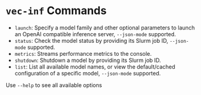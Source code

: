 # `vec-inf` Commands

* `launch`: Specify a model family and other optional parameters to launch an OpenAI compatible inference server, `--json-mode` supported.
* `status`: Check the model status by providing its Slurm job ID, `--json-mode` supported.
* `metrics`: Streams performance metrics to the console.
* `shutdown`: Shutdown a model by providing its Slurm job ID.
* `list`: List all available model names, or view the default/cached configuration of a specific model, `--json-mode` supported.

Use `--help` to see all available options
